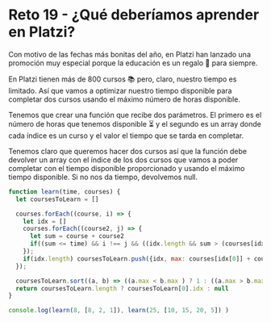 # Reto 19 - ¿Qué deberíamos aprender en Platzi?

Con motivo de las fechas más bonitas del año, en Platzi han lanzado una promoción muy especial porque la educación es un regalo 🎁 para siempre.

En Platzi tienen más de 800 cursos 📚 pero, claro, nuestro tiempo es limitado. Así que vamos a optimizar nuestro tiempo disponible para completar dos cursos usando el máximo número de horas disponible.

Tenemos que crear una función que recibe dos parámetros. El primero es el número de horas que tenemos disponible ⏳ y el segundo es un array donde cada índice es un curso y el valor el tiempo que se tarda en completar.

Tenemos claro que queremos hacer dos cursos así que la función debe devolver un array con el índice de los dos cursos que vamos a poder completar con el tiempo disponible proporcionado y usando el máximo tiempo disponible. Si no nos da tiempo, devolvemos null.

```jsx harmony
function learn(time, courses) {
  let coursesToLearn = []

  courses.forEach((course, i) => {
    let idx = []
    courses.forEach((course2, j) => {
      let sum = course + course2
      if((sum <= time) && i !== j && ((idx.length && sum > (courses[idx[0]] + courses[idx[1]])) || !idx.length) ) idx = [i, j]
    });
    if(idx.length) coursesToLearn.push({idx, max: courses[idx[0]] + courses[idx[1]]})
  });

  coursesToLearn.sort((a, b) => ((a.max < b.max ) ? 1 : ((a.max > b.max ) ? -1 : 0)))
  return coursesToLearn.length ? coursesToLearn[0].idx : null
}

console.log(learn(8, [8, 2, 1]), learn(25, [10, 15, 20, 5]) )
```